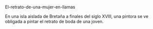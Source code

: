 
El-retrato-de-una-mujer-en-llamas

En una isla aislada de Bretaña a finales del siglo XVIII, una pintora se ve obligada a pintar el retrato de boda de una joven.